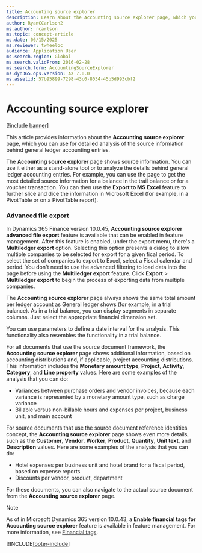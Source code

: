 ```yaml
---
title: Accounting source explorer
description: Learn about the Accounting source explorer page, which you can use for detailed analysis of the source information behind general ledger accounting entries.
author: RyanCCarlson2
ms.author: rcarlson
ms.topic: concept-article
ms.date: 06/15/2025
ms.reviewer: twheeloc
audience: Application User
ms.search.region: Global
ms.search.validFrom: 2016-02-28
ms.search.form: AccountingSourceExplorer
ms.dyn365.ops.version: AX 7.0.0
ms.assetid: 57b95899-7298-43c0-8034-45b5d993cbf2
---
```


# Accounting source explorer

[!include [banner](../includes/banner.md)]

This article provides information about the **Accounting source explorer** page, which you can use for detailed analysis of the source information behind general ledger accounting entries.

The **Accounting source explorer** page shows source information. You can use it either as a stand-alone tool or to analyze the details behind general ledger accounting entries. For example, you can use the page to get the most detailed source information for a balance in the trail balance or for a voucher transaction. You can then use the **Export to MS Excel** feature to further slice and dice the information in Microsoft Excel (for example, in a PivotTable or on a PivotTable report). 

### Advanced file export 
In Dynamics 365 Finance version 10.0.45, **Accounting source explorer advanced file export** feature is available that can be enabled in feature management. After this feature is enabled, under the export menu, there's a **Multiledger export** option. Selecting this option presents a dialog to allow multiple companies to be selected for export for a given fical period. To select the set of companies to export to Excel, select a Fiscal calendar and period. 
You don't need to use the advanced filtering to load data into the page before using the **Multiledger export** feature. Click **Export** > **Multiledger export** to begin the process of exporting data from multiple companies. 

The **Accounting source explorer** page always shows the same total amount per ledger account as General ledger shows (for example, in a trial balance). As in a trial balance, you can display segments in separate columns. Just select the appropriate financial dimension set. 

You can use parameters to define a date interval for the analysis. This functionality also resembles the functionality in a trial balance.

For all documents that use the source document framework, the **Accounting source explorer** page shows additional information, based on accounting distributions and, if applicable, project accounting distributions. This information includes the **Monetary amount type**, **Project**, **Activity**, **Category**, and **Line property** values. Here are some examples of the analysis that you can do:

- Variances between purchase orders and vendor invoices, because each variance is represented by a monetary amount type, such as charge variance
- Billable versus non-billable hours and expenses per project, business unit, and main account

For source documents that use the source document reference identities concept, the **Accounting source explorer** page shows even more details, such as the **Customer**, **Vendor**, **Worker**, **Product**, **Quantity**, **Unit text**, and **Description** values. Here are some examples of the analysis that you can do:

- Hotel expenses per business unit and hotel brand for a fiscal period, based on expense reports
- Discounts per vendor, product, department

For these documents, you can also navigate to the actual source document from the **Accounting source explorer** page.

> [!NOTE]
> As of in Microsoft Dynamics 365 version 10.0.43, a **Enable financial tags for Accounting source explorer** feature is available in feature management. For more information, see [Financial tags](../general-ledger/financial-tag.md).


[!INCLUDE[footer-include](../../includes/footer-banner.md)]
